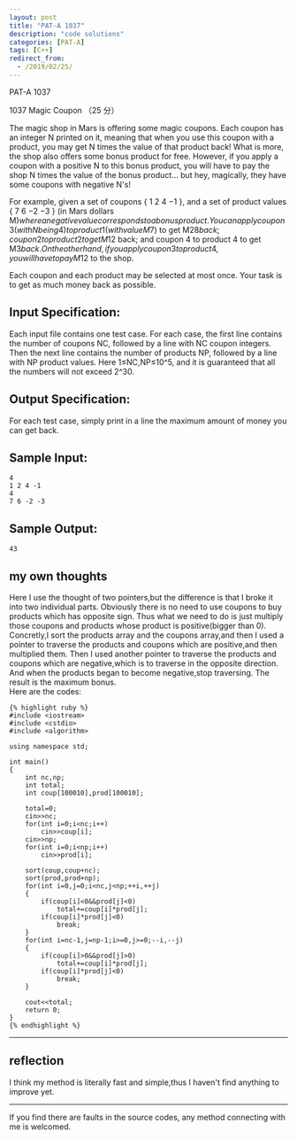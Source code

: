 ```yaml
---
layout: post
title: "PAT-A 1037"
description: "code solutions"
categories: [PAT-A]
tags: [C++]
redirect_from:
  - /2019/02/25/
---
```

PAT-A 1037

1037 Magic Coupon （25 分）

The magic shop in Mars is offering some magic coupons. Each coupon has an integer N printed on it, meaning that when you use this coupon with a product, you may get N times the value of that product back! What is more, the shop also offers some bonus product for free. However, if you apply a coupon with a positive N to this bonus product, you will have to pay the shop N times the value of the bonus product... but hey, magically, they have some coupons with negative N's!

For example, given a set of coupons { 1 2 4 −1 }, and a set of product values { 7 6 −2 −3 } (in Mars dollars M$) where a negative value corresponds to a bonus product. You can apply coupon 3 (with N being 4) to product 1 (with value M$7) to get M$28 back; coupon 2 to product 2 to get M$12 back; and coupon 4 to product 4 to get M$3 back. On the other hand, if you apply coupon 3 to product 4, you will have to pay M$12 to the shop.

Each coupon and each product may be selected at most once. Your task is to get as much money back as possible.

## Input Specification:

Each input file contains one test case. For each case, the first line contains the number of coupons NC, followed by a line with NC coupon integers. Then the next line contains the number of products NP, followed by a line with NP product values. Here 1≤NC,NP≤10^5, and it is guaranteed that all the numbers will not exceed 2^30.
    
## Output Specification:

For each test case, simply print in a line the maximum amount of money you can get back.

## Sample Input:

	4
	1 2 4 -1
	4
	7 6 -2 -3
    
## Sample Output:
    
    43
    
## my own thoughts
 
Here I use the thought of two pointers,but the difference is that I broke it into two individual parts. Obviously there is no need to use coupons to buy products which has opposite sign. Thus what we need to do is just multiply those coupons and products whose product is positive(bigger than 0).  
Concretly,I sort the products array and the coupons array,and then I used a pointer to traverse the products and coupons which are positive,and then multiplied them. Then I used another pointer to traverse the products and coupons which are negative,which is to traverse in the opposite direction. And when the products began to become negative,stop traversing. The result is the maximum bonus.  
Here are the codes:  
  
    {% highlight ruby %}
    #include <iostream>
    #include <cstdio>
    #include <algorithm>

    using namespace std;

    int main()
    {
        int nc,np;
        int total;
        int coup[100010],prod[100010];

        total=0;
        cin>>nc;
        for(int i=0;i<nc;i++)
            cin>>coup[i];
        cin>>np;
        for(int i=0;i<np;i++)
            cin>>prod[i];

        sort(coup,coup+nc);
        sort(prod,prod+np);
        for(int i=0,j=0;i<nc,j<np;++i,++j)
        {
            if(coup[i]<0&&prod[j]<0)
                total+=coup[i]*prod[j];
            if(coup[i]*prod[j]<0)
                break;
        }
        for(int i=nc-1,j=np-1;i>=0,j>=0;--i,--j)
        {
            if(coup[i]>0&&prod[j]>0)
                total+=coup[i]*prod[j];
            if(coup[i]*prod[j]<0)
                break;
        }

        cout<<total;
        return 0;
    }
	{% endhighlight %}
---	
## reflection

I think my method is literally fast and simple,thus I haven't find anything to improve yet.  

---
  If you find there are faults in the source codes, any method connecting with me is welcomed.
